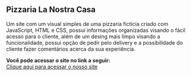 ## Pizzaria La Nostra Casa

Um site com um visual simples de uma pizzaria fictícia criado com JavaScript, HTML e CSS, possui informações organizadas visando o fácil acesso para o cliente, além de um desing mais limpo visando a funcionalidade, possui opção de pedir pelo delivery e a possibilidade do cliente fazer comentários acerca da sua experiência.

**Você pode acessar o site no link a seguir:** <br>
[Clique aqui para acessar o nosso site](https://daik-fnd.github.io/pizzaria-la-nostra-casa/index.html)
